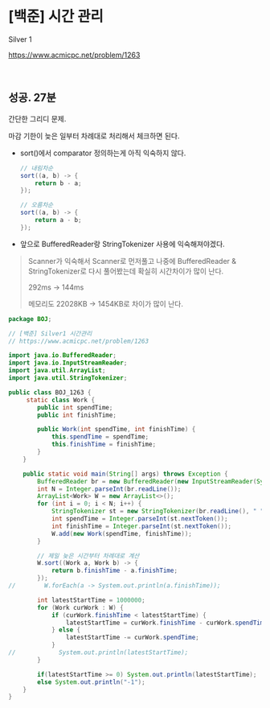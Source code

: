 # [백준] 시간 관리

Silver 1

https://www.acmicpc.net/problem/1263

<br>

## 성공. 27분

간단한 그리디 문제.

마감 기한이 늦은 일부터 차례대로 처리해서 체크하면 된다.

* sort()에서 comparator 정의하는게 아직 익숙하지 않다.

  ```java
  // 내림차순
  sort((a, b) -> {
      return b - a;
  });
  
  // 오름차순
  sort((a, b) -> {
      return a - b;
  });
  ```

* 앞으로 BufferedReader랑 StringTokenizer 사용에 익숙해져야겠다.

> Scanner가 익숙해서 Scanner로 먼저풀고 나중에 BufferedReader & StringTokenizer로 다시 풀어봤는데 확실히 시간차이가 많이 난다.
>
> 292ms -> 144ms
>
> 메모리도 22028KB -> 1454KB로 차이가 많이 난다.

```java
package BOJ;

// [백준] Silver1 시간관리
// https://www.acmicpc.net/problem/1263

import java.io.BufferedReader;
import java.io.InputStreamReader;
import java.util.ArrayList;
import java.util.StringTokenizer;

public class BOJ_1263 {
     static class Work {
        public int spendTime;
        public int finishTime;

        public Work(int spendTime, int finishTime) {
            this.spendTime = spendTime;
            this.finishTime = finishTime;
        }
    }

    public static void main(String[] args) throws Exception {
        BufferedReader br = new BufferedReader(new InputStreamReader(System.in));
        int N = Integer.parseInt(br.readLine());
        ArrayList<Work> W = new ArrayList<>();
        for (int i = 0; i < N; i++) {
            StringTokenizer st = new StringTokenizer(br.readLine(), " ");
            int spendTime = Integer.parseInt(st.nextToken());
            int finishTime = Integer.parseInt(st.nextToken());
            W.add(new Work(spendTime, finishTime));
        }

        // 제일 늦은 시간부터 차례대로 계산
        W.sort((Work a, Work b) -> {
            return b.finishTime - a.finishTime;
        });
//        W.forEach(a -> System.out.println(a.finishTime));

        int latestStartTime = 1000000;
        for (Work curWork : W) {
            if (curWork.finishTime < latestStartTime) {
                latestStartTime = curWork.finishTime - curWork.spendTime;
            } else {
                latestStartTime -= curWork.spendTime;
            }
//            System.out.println(latestStartTime);
        }

        if(latestStartTime >= 0) System.out.println(latestStartTime);
        else System.out.println("-1");
    }
}
```

